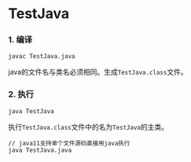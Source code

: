 # TestJava

### 1. 编译

`javac TestJava.java`

java的文件名与类名必须相同。生成`TestJava.class`文件。

### 2. 执行

`java TestJava`

执行`TestJava.class`文件中的名为`TestJava`的主类。

```
// java11支持单个文件源码直接用java执行
java TestJava.java
```
